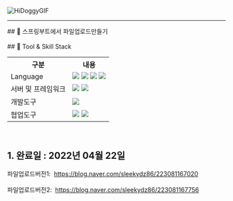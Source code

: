 ![HiDoggyGIF](https://user-images.githubusercontent.com/81811670/229680287-97fa1e6a-8dd2-4254-9e42-ca74e88e428b.gif)

<hr/>
## 🎤 스프링부트에서 파일업로드만들기 <br/>
<br/>
## 🔧 Tool & Skill Stack
<table>
    <tr>
        <th>구분</th>
        <th>내용</th>
    </tr>
    <tr>
        <td>Language</td>
        <td>
            <img src="https://img.shields.io/badge/HTML5-E34F26?style=for-the-badge&logo=HTML5&logoColor=white"/>
            <img src="https://img.shields.io/badge/CSS3-1572B6?style=for-the-badge&logo=CSS3&logoColor=white"/>
            <img src="https://img.shields.io/badge/JavaScript-F7DF1E?style=for-the-badge&logo=JavaScript&logoColor=white"/>
            <img src="https://img.shields.io/badge/java-%23ED8B00.svg?style=for-the-badge&logo=java&logoColor=white"/>
        </td>
    </tr>
    <tr>
       <td>서버 및 프레임워크</td>
        <td>
           <img src="https://img.shields.io/badge/apache%20tomcat-%23F8DC75.svg?style=for-the-badge&logo=apache-tomcat&logoColor=black"/>
           <img src="https://img.shields.io/badge/spring-%236DB33F.svg?style=for-the-badge&logo=spring&logoColor=white"/>
        </td>
    </tr>
    <tr>
        <td>개발도구</td>
        <td>
            <img src="https://img.shields.io/badge/IntelliJ_IDEA-000000.svg?style=for-the-badge&logo=intellij-idea&logoColor=white"/>
        </td>
    </tr>
    <tr>
        <td>협업도구</td>
        <td>
            <img src="https://img.shields.io/badge/GitHub-181717?style=for-the-badge&logo=GitHub&logoColor=white"/>
            <img src="https://img.shields.io/badge/Gitkraken-000000?style=for-the-badge&logo=Gitkraken&logoColor=white"/>
        </td>
    </tr>
</table>

<br/>

## 1. 완료일 : 2022년 04월 22일 <br/>

파일업로드버전1:&nbsp;&nbsp;https://blog.naver.com/sleekydz86/223081167020<br/>
<br/>
파일업로드버전2:&nbsp;&nbsp;https://blog.naver.com/sleekydz86/223081167756
